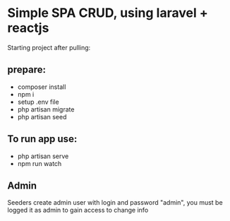 # Simple SPA CRUD, using laravel + reactjs

Starting project after pulling:

## prepare:

- composer install
- npm i
- setup .env file
- php artisan migrate
- php artisan seed

## To run app use:
- php artisan serve
- npm run watch

## Admin
Seeders create admin user with login and password "admin", you must be logged it as admin to gain access to change info
